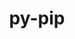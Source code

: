 ---
title: "py-pip"
layout: cache
categories: [package, v0.20.3]
meta: {"versions": ["23.0"], "compilers": ["gcc@=11.1.0", "gcc@=11.3.0", "gcc@=11.4.0", "gcc@=12.1.0", "gcc@=7.3.1", "gcc@=7.5.0", "oneapi@=2023.0.0"], "oss": ["amzn2", "ubuntu18.04", "ubuntu20.04", "ubuntu22.04"], "platforms": ["linux"], "targets": ["aarch64", "neoverse_n1", "ppc64le", "x86_64", "x86_64_v3"], "stacks": ["aws-ahug", "aws-ahug-aarch64", "aws-isc", "aws-isc-aarch64", "build_systems", "data-vis-sdk", "e4s", "e4s-oneapi", "e4s-power", "gpu-tests", "ml-linux-x86_64-cpu", "ml-linux-x86_64-cuda", "ml-linux-x86_64-rocm", "radiuss", "root", "tutorial"], "num_specs": 19, "num_specs_by_stack": {"aws-ahug-aarch64": 2, "root": 19, "aws-isc-aarch64": 2, "aws-isc": 1, "aws-ahug": 1, "build_systems": 1, "radiuss": 2, "e4s-power": 3, "e4s-oneapi": 1, "data-vis-sdk": 4, "e4s": 3, "gpu-tests": 1, "tutorial": 2, "ml-linux-x86_64-rocm": 1, "ml-linux-x86_64-cuda": 1, "ml-linux-x86_64-cpu": 1}}
spec_details: [{"hash": "rj2w4oc52sclhfo537plrpqyoxtvw74w", "compiler": "gcc@=7.3.1", "versions": ["23.0"], "os": "amzn2", "platform": "linux", "target": "aarch64", "variants": ["build_system=generic"], "stacks": ["aws-ahug-aarch64", "root", "aws-isc-aarch64"], "size": "-", "tarball": "https://binaries.spack.io/v0.20.3/build_cache/linux-amzn2-aarch64/gcc-7.3.1/py-pip-23.0/linux-amzn2-aarch64-gcc-7.3.1-py-pip-23.0-rj2w4oc52sclhfo537plrpqyoxtvw74w.spack"}, {"hash": "uhaawxbr3zxvbzgtq6fgzmu3uy3mq5hw", "compiler": "gcc@=7.3.1", "versions": ["23.0"], "os": "amzn2", "platform": "linux", "target": "neoverse_n1", "variants": ["build_system=generic"], "stacks": ["aws-ahug-aarch64", "root", "aws-isc-aarch64"], "size": "-", "tarball": "https://binaries.spack.io/v0.20.3/build_cache/linux-amzn2-neoverse_n1/gcc-7.3.1/py-pip-23.0/linux-amzn2-neoverse_n1-gcc-7.3.1-py-pip-23.0-uhaawxbr3zxvbzgtq6fgzmu3uy3mq5hw.spack"}, {"hash": "ublxzqueyfqxazsktql3o67y4q6enkby", "compiler": "gcc@=7.3.1", "versions": ["23.0"], "os": "amzn2", "platform": "linux", "target": "x86_64_v3", "variants": ["build_system=generic"], "stacks": ["aws-isc", "aws-ahug", "root"], "size": "-", "tarball": "https://binaries.spack.io/v0.20.3/build_cache/linux-amzn2-x86_64_v3/gcc-7.3.1/py-pip-23.0/linux-amzn2-x86_64_v3-gcc-7.3.1-py-pip-23.0-ublxzqueyfqxazsktql3o67y4q6enkby.spack"}, {"hash": "apswebjlkpw2ihm2ietq4nvojtkwhlwh", "compiler": "gcc@=7.5.0", "versions": ["23.0"], "os": "ubuntu18.04", "platform": "linux", "target": "x86_64_v3", "variants": ["build_system=generic"], "stacks": ["build_systems", "radiuss", "root"], "size": "-", "tarball": "https://binaries.spack.io/v0.20.3/build_cache/linux-ubuntu18.04-x86_64_v3/gcc-7.5.0/py-pip-23.0/linux-ubuntu18.04-x86_64_v3-gcc-7.5.0-py-pip-23.0-apswebjlkpw2ihm2ietq4nvojtkwhlwh.spack"}, {"hash": "abb73ebnpbi6qrxiyn5g3w66b6lsills", "compiler": "gcc@=11.1.0", "versions": ["23.0"], "os": "ubuntu20.04", "platform": "linux", "target": "ppc64le", "variants": ["build_system=generic"], "stacks": ["e4s-power", "root"], "size": "-", "tarball": "https://binaries.spack.io/v0.20.3/build_cache/linux-ubuntu20.04-ppc64le/gcc-11.1.0/py-pip-23.0/linux-ubuntu20.04-ppc64le-gcc-11.1.0-py-pip-23.0-abb73ebnpbi6qrxiyn5g3w66b6lsills.spack"}, {"hash": "bisrv6ulkogc57fjudawybrszuqvzkln", "compiler": "gcc@=7.5.0", "versions": ["23.0"], "os": "ubuntu18.04", "platform": "linux", "target": "x86_64_v3", "variants": ["build_system=generic"], "stacks": ["radiuss", "root"], "size": "-", "tarball": "https://binaries.spack.io/v0.20.3/build_cache/linux-ubuntu18.04-x86_64_v3/gcc-7.5.0/py-pip-23.0/linux-ubuntu18.04-x86_64_v3-gcc-7.5.0-py-pip-23.0-bisrv6ulkogc57fjudawybrszuqvzkln.spack"}, {"hash": "3w26ecwoazk2m3wgheuvf2diaeut6hhw", "compiler": "gcc@=11.1.0", "versions": ["23.0"], "os": "ubuntu20.04", "platform": "linux", "target": "ppc64le", "variants": ["build_system=generic"], "stacks": ["e4s-power", "root"], "size": "-", "tarball": "https://binaries.spack.io/v0.20.3/build_cache/linux-ubuntu20.04-ppc64le/gcc-11.1.0/py-pip-23.0/linux-ubuntu20.04-ppc64le-gcc-11.1.0-py-pip-23.0-3w26ecwoazk2m3wgheuvf2diaeut6hhw.spack"}, {"hash": "mq2lkurqshcqkg6y62zloxmwobr7ro5o", "compiler": "gcc@=11.1.0", "versions": ["23.0"], "os": "ubuntu20.04", "platform": "linux", "target": "ppc64le", "variants": ["build_system=generic"], "stacks": ["e4s-power", "root"], "size": "-", "tarball": "https://binaries.spack.io/v0.20.3/build_cache/linux-ubuntu20.04-ppc64le/gcc-11.1.0/py-pip-23.0/linux-ubuntu20.04-ppc64le-gcc-11.1.0-py-pip-23.0-mq2lkurqshcqkg6y62zloxmwobr7ro5o.spack"}, {"hash": "avge3uxfyhwfqvbxllpszg6dq774teqo", "compiler": "oneapi@=2023.0.0", "versions": ["23.0"], "os": "ubuntu20.04", "platform": "linux", "target": "x86_64", "variants": ["build_system=generic"], "stacks": ["e4s-oneapi", "root"], "size": "-", "tarball": "https://binaries.spack.io/v0.20.3/build_cache/linux-ubuntu20.04-x86_64/oneapi-2023.0.0/py-pip-23.0/linux-ubuntu20.04-x86_64-oneapi-2023.0.0-py-pip-23.0-avge3uxfyhwfqvbxllpszg6dq774teqo.spack"}, {"hash": "57y2s2ecmo4bhsu7lwznqbb4rwlfi6r7", "compiler": "gcc@=11.1.0", "versions": ["23.0"], "os": "ubuntu20.04", "platform": "linux", "target": "x86_64_v3", "variants": ["build_system=generic"], "stacks": ["data-vis-sdk", "root"], "size": "-", "tarball": "https://binaries.spack.io/v0.20.3/build_cache/linux-ubuntu20.04-x86_64_v3/gcc-11.1.0/py-pip-23.0/linux-ubuntu20.04-x86_64_v3-gcc-11.1.0-py-pip-23.0-57y2s2ecmo4bhsu7lwznqbb4rwlfi6r7.spack"}, {"hash": "r3xsb5w7fuzxsfedjecm2c5hprfmgtxy", "compiler": "gcc@=11.1.0", "versions": ["23.0"], "os": "ubuntu20.04", "platform": "linux", "target": "x86_64_v3", "variants": ["build_system=generic"], "stacks": ["data-vis-sdk", "root"], "size": "-", "tarball": "https://binaries.spack.io/v0.20.3/build_cache/linux-ubuntu20.04-x86_64_v3/gcc-11.1.0/py-pip-23.0/linux-ubuntu20.04-x86_64_v3-gcc-11.1.0-py-pip-23.0-r3xsb5w7fuzxsfedjecm2c5hprfmgtxy.spack"}, {"hash": "cpigrrnnsghljt52mu6u6v3fdqs4izri", "compiler": "gcc@=11.1.0", "versions": ["23.0"], "os": "ubuntu20.04", "platform": "linux", "target": "x86_64_v3", "variants": ["build_system=generic"], "stacks": ["data-vis-sdk", "root"], "size": "-", "tarball": "https://binaries.spack.io/v0.20.3/build_cache/linux-ubuntu20.04-x86_64_v3/gcc-11.1.0/py-pip-23.0/linux-ubuntu20.04-x86_64_v3-gcc-11.1.0-py-pip-23.0-cpigrrnnsghljt52mu6u6v3fdqs4izri.spack"}, {"hash": "srsbu55rhxsgvrhh2hz34w2unk5yhtwb", "compiler": "gcc@=11.1.0", "versions": ["23.0"], "os": "ubuntu20.04", "platform": "linux", "target": "x86_64_v3", "variants": ["build_system=generic"], "stacks": ["e4s", "root"], "size": "-", "tarball": "https://binaries.spack.io/v0.20.3/build_cache/linux-ubuntu20.04-x86_64_v3/gcc-11.1.0/py-pip-23.0/linux-ubuntu20.04-x86_64_v3-gcc-11.1.0-py-pip-23.0-srsbu55rhxsgvrhh2hz34w2unk5yhtwb.spack"}, {"hash": "rjon7spve5asvqlphm7fsmtp32g5kasf", "compiler": "gcc@=11.1.0", "versions": ["23.0"], "os": "ubuntu20.04", "platform": "linux", "target": "x86_64_v3", "variants": ["build_system=generic"], "stacks": ["e4s", "root", "gpu-tests"], "size": "-", "tarball": "https://binaries.spack.io/v0.20.3/build_cache/linux-ubuntu20.04-x86_64_v3/gcc-11.1.0/py-pip-23.0/linux-ubuntu20.04-x86_64_v3-gcc-11.1.0-py-pip-23.0-rjon7spve5asvqlphm7fsmtp32g5kasf.spack"}, {"hash": "5powkglikhokyu3p7sln2bq6wkx6hxyj", "compiler": "gcc@=11.1.0", "versions": ["23.0"], "os": "ubuntu20.04", "platform": "linux", "target": "x86_64_v3", "variants": ["build_system=generic"], "stacks": ["data-vis-sdk", "root"], "size": "-", "tarball": "https://binaries.spack.io/v0.20.3/build_cache/linux-ubuntu20.04-x86_64_v3/gcc-11.1.0/py-pip-23.0/linux-ubuntu20.04-x86_64_v3-gcc-11.1.0-py-pip-23.0-5powkglikhokyu3p7sln2bq6wkx6hxyj.spack"}, {"hash": "kmk7qxa32ddatqiwqezlfxnaprfa4h3s", "compiler": "gcc@=11.1.0", "versions": ["23.0"], "os": "ubuntu20.04", "platform": "linux", "target": "x86_64_v3", "variants": ["build_system=generic"], "stacks": ["e4s", "root"], "size": "-", "tarball": "https://binaries.spack.io/v0.20.3/build_cache/linux-ubuntu20.04-x86_64_v3/gcc-11.1.0/py-pip-23.0/linux-ubuntu20.04-x86_64_v3-gcc-11.1.0-py-pip-23.0-kmk7qxa32ddatqiwqezlfxnaprfa4h3s.spack"}, {"hash": "diwpepn3cohpgytb5potg426er54diuw", "compiler": "gcc@=11.3.0", "versions": ["23.0"], "os": "ubuntu22.04", "platform": "linux", "target": "x86_64_v3", "variants": ["build_system=generic"], "stacks": ["tutorial", "root"], "size": "-", "tarball": "https://binaries.spack.io/v0.20.3/build_cache/linux-ubuntu22.04-x86_64_v3/gcc-11.3.0/py-pip-23.0/linux-ubuntu22.04-x86_64_v3-gcc-11.3.0-py-pip-23.0-diwpepn3cohpgytb5potg426er54diuw.spack"}, {"hash": "3rocvwvi5hg2h3nioojpwd537lpvvh2n", "compiler": "gcc@=11.4.0", "versions": ["23.0"], "os": "ubuntu22.04", "platform": "linux", "target": "x86_64_v3", "variants": ["build_system=generic"], "stacks": ["ml-linux-x86_64-rocm", "ml-linux-x86_64-cuda", "ml-linux-x86_64-cpu", "root"], "size": "-", "tarball": "https://binaries.spack.io/v0.20.3/build_cache/linux-ubuntu22.04-x86_64_v3/gcc-11.4.0/py-pip-23.0/linux-ubuntu22.04-x86_64_v3-gcc-11.4.0-py-pip-23.0-3rocvwvi5hg2h3nioojpwd537lpvvh2n.spack"}, {"hash": "khveatvinemncgklbtmtvwkw7ovsfpem", "compiler": "gcc@=12.1.0", "versions": ["23.0"], "os": "ubuntu22.04", "platform": "linux", "target": "x86_64_v3", "variants": ["build_system=generic"], "stacks": ["tutorial", "root"], "size": "-", "tarball": "https://binaries.spack.io/v0.20.3/build_cache/linux-ubuntu22.04-x86_64_v3/gcc-12.1.0/py-pip-23.0/linux-ubuntu22.04-x86_64_v3-gcc-12.1.0-py-pip-23.0-khveatvinemncgklbtmtvwkw7ovsfpem.spack"}]
---